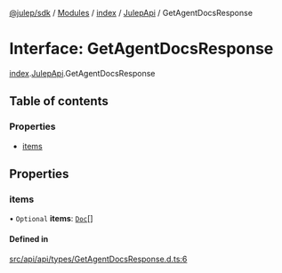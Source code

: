 [@julep/sdk](../README.md) / [Modules](../modules.md) / [index](../modules/index.md) / [JulepApi](../modules/index.JulepApi.md) / GetAgentDocsResponse

# Interface: GetAgentDocsResponse

[index](../modules/index.md).[JulepApi](../modules/index.JulepApi.md).GetAgentDocsResponse

## Table of contents

### Properties

- [items](index.JulepApi.GetAgentDocsResponse.md#items)

## Properties

### items

• `Optional` **items**: [`Doc`](index.JulepApi.Doc.md)[]

#### Defined in

[src/api/api/types/GetAgentDocsResponse.d.ts:6](https://github.com/julep-ai/monorepo/blob/8b1493a/sdks/js/src/api/api/types/GetAgentDocsResponse.d.ts#L6)
